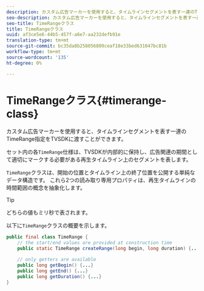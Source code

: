 ```yaml
---
description: カスタム広告マーカーを使用すると、タイムラインセグメントを表す一連のTimeRange指定をTVSDKに渡すことができます。
seo-description: カスタム広告マーカーを使用すると、タイムラインセグメントを表す一連のTimeRange指定をTVSDKに渡すことができます。
seo-title: TimeRangeクラス
title: TimeRangeクラス
uuid: af3ce5e6-44b5-457f-a6e7-aa232defb91e
translation-type: tm+mt
source-git-commit: bc35da8b258056809ceaf18e33bed631047bc81b
workflow-type: tm+mt
source-wordcount: '135'
ht-degree: 0%

---
```



# TimeRangeクラス{#timerange-class}

カスタム広告マーカーを使用すると、タイムラインセグメントを表す一連のTimeRange指定をTVSDKに渡すことができます。

<!--<a id="section_42EB6D62627A424ABA250E3246EFEFC3"></a>-->

セット内の各`TimeRange`仕様は、TVSDKが内部的に保持し、広告関連の期間として適切にマークする必要がある再生タイムライン上のセグメントを表します。

`TimeRange`クラスは、開始の位置とタイムライン上の終了位置を公開する単純なデータ構造です。 これら2つの読み取り専用プロパティは、再生タイムラインの時間範囲の概念を抽象化します。

>[!TIP]
>
>どちらの値もミリ秒で表されます。

以下に`TimeRange`クラスの概要を示します。

```java
public final class TimeRange {
    // the start/end values are provided at construction time
    public static TimeRange createRange(long begin, long duration) {...} 

    // only getters are available
    public long getBegin() {...} 
    public long getEnd() {...} 
    public long getDuration() {...}
}
```
